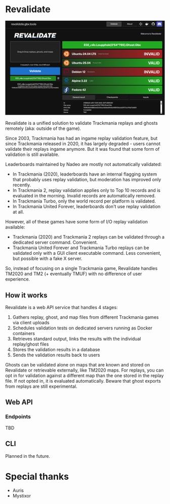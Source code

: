 # Revalidate

![Revalidate](preview.png)

Revalidate is a unified solution to validate Trackmania replays and ghosts remotely (aka: outside of the game).

Since 2003, Trackmania has had an ingame replay validation feature, but since Trackmania released in 2020, it has largely degraded - users cannot validate their replays ingame anymore. But it was found that some form of validation is still available.

Leaderboards maintained by Nadeo are mostly not automatically validated:
- In Trackmania (2020), leaderboards have an internal flagging system that probably uses replay validation, but moderation has improved only recently.
- In Trackmania 2, replay validation applies only to Top 10 records and is evaluated in the morning. Invalid records are automatically removed.
- In Trackmania Turbo, only the world record per platform is validated.
- In Trackmania United Forever, leaderboards don't use replay validation at all.

However, all of these games have some form of I/O replay validation available:

- Trackmania (2020) and Trackmania 2 replays can be validated through a dedicated server command. Convenient.
- Trackmania United Forever and Trackmania Turbo replays can be validated only with a GUI client executable command. Less convenient, but possible with a fake X server.

So, instead of focusing on a single Trackmania game, Revalidate handles TM2020 and TM2 (+ eventually TMUF) with no difference of user experience.

## How it works

Revalidate is a web API service that handles 4 stages:
1. Gathers replay, ghost, and map files from different Trackmania games via client uploads
2. Schedules validation tests on dedicated servers running as Docker containers
3. Retrieves standard output, links the results with the individual replay/ghost files
4. Stores the validation results in a database
5. Sends the validation results back to users

Ghosts can be validated alone on maps that are known and stored on Revalidate or retrievable externally, like TM2020 maps. For replays, you can opt in for validation against a different map than the one stored in the replay file. If not opted in, it is evaluated automatically. Beware that ghost exports from replays are still experimental.

## Web API

### Endpoints

TBD

## CLI

Planned in the future.

# Special thanks

- Auris
- Mystixor